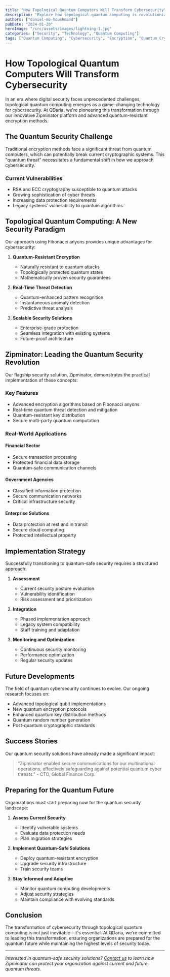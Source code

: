 ```yaml
---
title: "How Topological Quantum Computers Will Transform Cybersecurity"
description: "Explore how topological quantum computing is revolutionizing cybersecurity through quantum-resistant encryption and advanced threat detection."
authors: ["daniel-mo-houshmand"]
pubDate: "2024-01-20"
heroImage: "/src/assets/images/lightning-1.jpg"
categories: ["Security", "Technology", "Quantum Computing"]
tags: ["Quantum Computing", "Cybersecurity", "Encryption", "Quantum Cryptography"]
---
```


# How Topological Quantum Computers Will Transform Cybersecurity

In an era where digital security faces unprecedented challenges, topological quantum computing emerges as a game-changing technology for cybersecurity. At QDaria, we're pioneering this transformation through our innovative Zipminator platform and advanced quantum-resistant encryption methods.

## The Quantum Security Challenge

Traditional encryption methods face a significant threat from quantum computers, which can potentially break current cryptographic systems. This "quantum threat" necessitates a fundamental shift in how we approach cybersecurity.

### Current Vulnerabilities
- RSA and ECC cryptography susceptible to quantum attacks
- Growing sophistication of cyber threats
- Increasing data protection requirements
- Legacy systems' vulnerability to quantum algorithms

## Topological Quantum Computing: A New Security Paradigm

Our approach using Fibonacci anyons provides unique advantages for cybersecurity:

1. **Quantum-Resistant Encryption**
   - Naturally resistant to quantum attacks
   - Topologically protected quantum states
   - Mathematically proven security guarantees

2. **Real-Time Threat Detection**
   - Quantum-enhanced pattern recognition
   - Instantaneous anomaly detection
   - Predictive threat analysis

3. **Scalable Security Solutions**
   - Enterprise-grade protection
   - Seamless integration with existing systems
   - Future-proof architecture

## Zipminator: Leading the Quantum Security Revolution

Our flagship security solution, Zipminator, demonstrates the practical implementation of these concepts:

### Key Features
- Advanced encryption algorithms based on Fibonacci anyons
- Real-time quantum threat detection and mitigation
- Quantum-resistant key distribution
- Secure multi-party quantum computation

### Real-World Applications

#### Financial Sector
- Secure transaction processing
- Protected financial data storage
- Quantum-safe communication channels

#### Government Agencies
- Classified information protection
- Secure communication networks
- Critical infrastructure security

#### Enterprise Solutions
- Data protection at rest and in transit
- Secure cloud computing
- Protected intellectual property

## Implementation Strategy

Successfully transitioning to quantum-safe security requires a structured approach:

1. **Assessment**
   - Current security posture evaluation
   - Vulnerability identification
   - Risk assessment and prioritization

2. **Integration**
   - Phased implementation approach
   - Legacy system compatibility
   - Staff training and adaptation

3. **Monitoring and Optimization**
   - Continuous security monitoring
   - Performance optimization
   - Regular security updates

## Future Developments

The field of quantum cybersecurity continues to evolve. Our ongoing research focuses on:

- Advanced topological qubit implementations
- New quantum encryption protocols
- Enhanced quantum key distribution methods
- Quantum random number generation
- Post-quantum cryptographic standards

## Success Stories

Our quantum security solutions have already made a significant impact:

> "Zipminator enabled secure communications for our multinational operations, effectively safeguarding against potential quantum cyber threats." - CTO, Global Finance Corp.

## Preparing for the Quantum Future

Organizations must start preparing now for the quantum security landscape:

1. **Assess Current Security**
   - Identify vulnerable systems
   - Evaluate data protection needs
   - Plan migration strategies

2. **Implement Quantum-Safe Solutions**
   - Deploy quantum-resistant encryption
   - Upgrade security infrastructure
   - Train security teams

3. **Stay Informed and Adaptive**
   - Monitor quantum computing developments
   - Adjust security strategies
   - Maintain compliance with evolving standards

## Conclusion

The transformation of cybersecurity through topological quantum computing is not just inevitable—it's essential. At QDaria, we're committed to leading this transformation, ensuring organizations are prepared for the quantum future while maintaining the highest levels of security today.

---

*Interested in quantum-safe security solutions? [Contact us](/contact) to learn how Zipminator can protect your organization against current and future quantum threats.*
